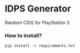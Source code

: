 # IDPS Generator
Random CIDS for PlayStation 3
### How to install?
```
pip install -r requirements.txt
```
